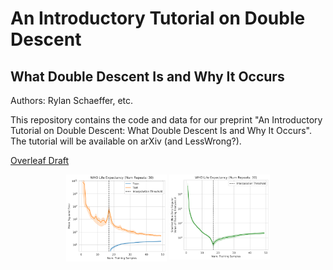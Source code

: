 # An Introductory Tutorial on Double Descent
## What Double Descent Is and Why It Occurs

Authors: Rylan Schaeffer, etc.

This repository contains the code and data for our preprint 
"An Introductory Tutorial on Double Descent: What Double Descent Is and Why It Occurs".
The tutorial will be available on arXiv (and LessWrong?).

[Overleaf Draft](https://www.overleaf.com/read/xscfwstjdqwy)

<p align="middle">
  <img align="top" src="results/real_data/double_descent_dataset=WHO%20Life%20Expectancy.png" width="32%" />
  <img align="top" src="results/real_data/least_informative_singular_value_dataset=WHO%20Life%20Expectancy.png" width="32%" />
</p>
